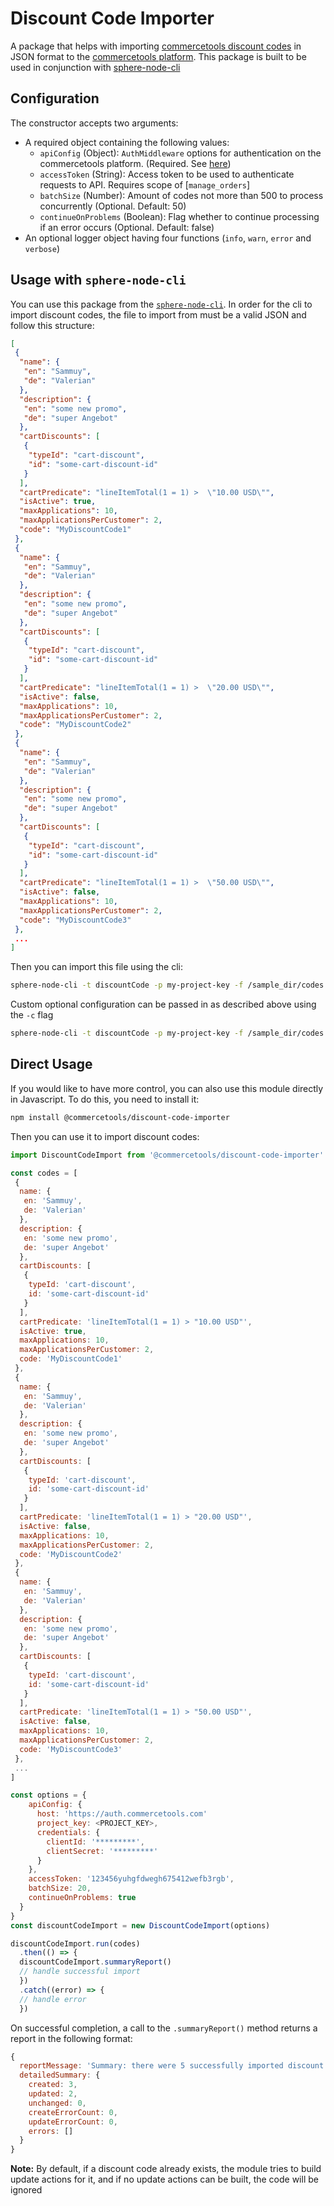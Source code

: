 # Discount Code Importer

A package that helps with importing [commercetools discount codes](https://docs.commercetools.com/http-api-projects-discountCodes.html) in JSON format to the [commercetools platform](https://docs.commercetools.com/).
This package is built to be used in conjunction with [sphere-node-cli](https://github.com/sphereio/sphere-node-cli)

## Configuration

The constructor accepts two arguments:

* A required object containing the following values:
  * `apiConfig` (Object): `AuthMiddleware` options for authentication on the commercetools platform. (Required. See [here](https://commercetools.github.io/nodejs/sdk/api/sdkMiddlewareAuth.html#named-arguments-options))
  * `accessToken` (String): Access token to be used to authenticate requests to API. Requires scope of [`manage_orders`]
  * `batchSize` (Number): Amount of codes not more than 500 to process concurrently (Optional. Default: 50)
  * `continueOnProblems` (Boolean): Flag whether to continue processing if an error occurs (Optional. Default: false)
* An optional logger object having four functions (`info`, `warn`, `error` and `verbose`)

## Usage with `sphere-node-cli`

You can use this package from the [`sphere-node-cli`](https://github.com/sphereio/sphere-node-cli). In order for the cli to import discount codes, the file to import from must be a valid JSON and follow this structure:

```json
[
 {
  "name": {
   "en": "Sammuy",
   "de": "Valerian"
  },
  "description": {
   "en": "some new promo",
   "de": "super Angebot"
  },
  "cartDiscounts": [
   {
    "typeId": "cart-discount",
    "id": "some-cart-discount-id"
   }
  ],
  "cartPredicate": "lineItemTotal(1 = 1) >  \"10.00 USD\"",
  "isActive": true,
  "maxApplications": 10,
  "maxApplicationsPerCustomer": 2,
  "code": "MyDiscountCode1"
 },
 {
  "name": {
   "en": "Sammuy",
   "de": "Valerian"
  },
  "description": {
   "en": "some new promo",
   "de": "super Angebot"
  },
  "cartDiscounts": [
   {
    "typeId": "cart-discount",
    "id": "some-cart-discount-id"
   }
  ],
  "cartPredicate": "lineItemTotal(1 = 1) >  \"20.00 USD\"",
  "isActive": false,
  "maxApplications": 10,
  "maxApplicationsPerCustomer": 2,
  "code": "MyDiscountCode2"
 },
 {
  "name": {
   "en": "Sammuy",
   "de": "Valerian"
  },
  "description": {
   "en": "some new promo",
   "de": "super Angebot"
  },
  "cartDiscounts": [
   {
    "typeId": "cart-discount",
    "id": "some-cart-discount-id"
   }
  ],
  "cartPredicate": "lineItemTotal(1 = 1) >  \"50.00 USD\"",
  "isActive": false,
  "maxApplications": 10,
  "maxApplicationsPerCustomer": 2,
  "code": "MyDiscountCode3"
 },
 ...
]
```

Then you can import this file using the cli:

```bash
sphere-node-cli -t discountCode -p my-project-key -f /sample_dir/codes.json
```

Custom optional configuration can be passed in as described above using the `-c` flag

```bash
sphere-node-cli -t discountCode -p my-project-key -f /sample_dir/codes.json -b 20 -c '{ "continueOnProblems": true }'
```

## Direct Usage

If you would like to have more control, you can also use this module directly in Javascript. To do this, you need to install it:

```bash
npm install @commercetools/discount-code-importer
```

Then you can use it to import discount codes:

```js
import DiscountCodeImport from '@commercetools/discount-code-importer'

const codes = [
 {
  name: {
   en: 'Sammuy',
   de: 'Valerian'
  },
  description: {
   en: 'some new promo',
   de: 'super Angebot'
  },
  cartDiscounts: [
   {
    typeId: 'cart-discount',
    id: 'some-cart-discount-id'
   }
  ],
  cartPredicate: 'lineItemTotal(1 = 1) > "10.00 USD"',
  isActive: true,
  maxApplications: 10,
  maxApplicationsPerCustomer: 2,
  code: 'MyDiscountCode1'
 },
 {
  name: {
   en: 'Sammuy',
   de: 'Valerian'
  },
  description: {
   en: 'some new promo',
   de: 'super Angebot'
  },
  cartDiscounts: [
   {
    typeId: 'cart-discount',
    id: 'some-cart-discount-id'
   }
  ],
  cartPredicate: 'lineItemTotal(1 = 1) > "20.00 USD"',
  isActive: false,
  maxApplications: 10,
  maxApplicationsPerCustomer: 2,
  code: 'MyDiscountCode2'
 },
 {
  name: {
   en: 'Sammuy',
   de: 'Valerian'
  },
  description: {
   en: 'some new promo',
   de: 'super Angebot'
  },
  cartDiscounts: [
   {
    typeId: 'cart-discount',
    id: 'some-cart-discount-id'
   }
  ],
  cartPredicate: 'lineItemTotal(1 = 1) > "50.00 USD"',
  isActive: false,
  maxApplications: 10,
  maxApplicationsPerCustomer: 2,
  code: 'MyDiscountCode3'
 },
 ...
]

const options = {
    apiConfig: {
      host: 'https://auth.commercetools.com'
      project_key: <PROJECT_KEY>,
      credentials: {
        clientId: '*********',
        clientSecret: '*********'
      }
    },
    accessToken: '123456yuhgfdwegh675412wefb3rgb',
    batchSize: 20,
    continueOnProblems: true
  }
}
const discountCodeImport = new DiscountCodeImport(options)

discountCodeImport.run(codes)
  .then(() => {
  discountCodeImport.summaryReport()
  // handle successful import
  })
  .catch((error) => {
  // handle error
  })
```

On successful completion, a call to the `.summaryReport()` method returns a report in the following format:

```js
{
  reportMessage: 'Summary: there were 5 successfully imported discount codes (3 were newly created, 2 were updated and 0 were unchanged).',
  detailedSummary: {
    created: 3,
    updated: 2,
    unchanged: 0,
    createErrorCount: 0,
    updateErrorCount: 0,
    errors: []
  }
}
```

**Note:** By default, if a discount code already exists, the module tries to build update actions for it, and if no update actions can be built, the code will be ignored
